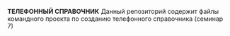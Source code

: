 **ТЕЛЕФОННЫЙ СПРАВОЧНИК**
Данный репозиторий содержит файлы командного проекта по созданию телефонного справочника (семинар 7)

